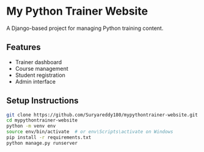 # My Python Trainer Website

A Django-based project for managing Python training content.

## Features

- Trainer dashboard
- Course management
- Student registration
- Admin interface

## Setup Instructions

```bash
git clone https://github.com/Suryareddy180/mypythontrainer-website.git
cd mypythontrainer-website
python -m venv env
source env/bin/activate  # or env\Scripts\activate on Windows
pip install -r requirements.txt
python manage.py runserver
